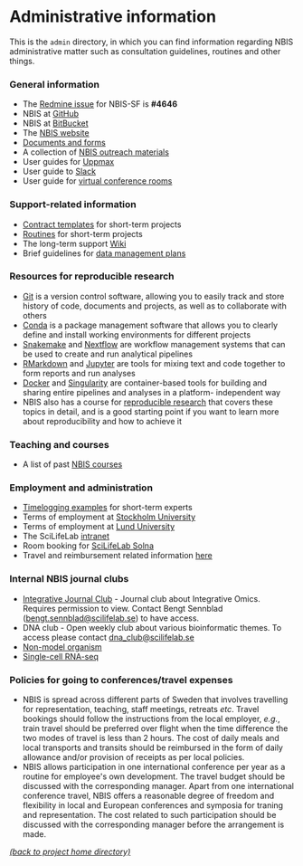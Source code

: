 # Administrative information

This is the `admin` directory, in which you can find information regarding NBIS
administrative matter such as consultation guidelines, routines and other
things.

### General information
 * The [Redmine issue][redmine-issue] for NBIS-SF is **#4646**
 * NBIS at [GitHub][nbis-github]
 * NBIS at [BitBucket][nbis-bitbucket]
 * The [NBIS website][nbis-web]
 * [Documents and forms][nbis-docs]
 * A collection of [NBIS outreach materials][nbis-outreach]
 * User guides for [Uppmax][uppmax-guides]
 * User guide to [Slack][sf-slack]
 * User guide for [virtual conference rooms][sf-vconf]

### Support-related information
 * [Contract templates][nbis-contract] for short-term projects
 * [Routines][nbis-routines] for short-term projects
 * The long-term support [Wiki][lts-wiki]
 * Brief guidelines for [data management plans][nbis-dmp]

### Resources for reproducible research
 * [Git][git] is a version control software, allowing you to easily track and
   store history of code, documents and projects, as well as to collaborate
   with others
 * [Conda][conda] is a package management software that allows you to clearly
   define and install working environments for different projects
 * [Snakemake][snakemake] and [Nextflow][nextflow] are workflow management
   systems that can be used to create and run analytical pipelines
 * [RMarkdown][rmarkdown] and [Jupyter][jupyter] are tools for mixing text and
   code together to form reports and run analyses
 * [Docker][docker] and [Singularity][singularity] are container-based tools
   for building and sharing entire pipelines and analyses in a platform-
   independent way
 * NBIS also has a course for [reproducible research][rep-res] that covers
   these topics in detail, and is a good starting point if you want to learn
   more about reproducibility and how to achieve it

### Teaching and courses
 * A list of past [NBIS courses][nbis-courses]

### Employment and administration
 * [Timelogging examples][nbis-time] for short-term experts
 * Terms of employment at [Stockholm University][admin-su]
 * Terms of employment at [Lund University][admin-lu]
 * The SciLifeLab [intranet][scilife-intra]
 * Room booking for [SciLifeLab Solna][scilife-rooms]
 * Travel and reimbursement related information [here](TRAVELS.md) 

### Internal NBIS journal clubs
 * [Integrative Journal Club][club-integrative] - Journal club about Integrative Omics. Requires permission to view. Contact Bengt Sennblad (bengt.sennblad@scilifelab.se) to have access.
 * DNA club - Open weekly club about various bioinformatic themes. To access please contact dna_club@scilifelab.se
 * [Non-model organism][club-nonmodel]
 * [Single-cell RNA-seq][club-scrnaseq]

### Policies for going to conferences/travel expenses
 * NBIS is spread across different parts of Sweden that involves travelling for representation, teaching, staff meetings, retreats *etc*. Travel bookings should follow the instructions from the local employer, *e.g.*, train travel should be preferred over flight when the time difference the two modes of travel is less than 2 hours. The cost of daily meals and local transports and transits should be reimbursed in the form of daily allowance and/or provision of receipts as per local policies.
 * NBIS allows participation in one international conference per year as a routine for employee's own development. The travel budget should be discussed with the corresponding manager. Apart from one international conference travel, NBIS offers a reasonable degree of freedom and flexibility in local and European conferences and symposia for traning and representation. The cost related to such participation should be discussed with the corresponding manager before the arrangement is made.  

[*(back to project home directory)*][sf-home]

[admin-su]: https://www.su.se/english/staff/personnel/2.258/you-and-your-workplace-1.107592
[admin-lu]: https://www.staff.lu.se/employment/terms-of-employment
[club-integrative]: https://wabi-wiki.scilifelab.se/display/IJC/Integrative+Journal+Club+Home
[club-nonmodel]: https://wabi-wiki.scilifelab.se/display/NOJC/Non-model+organisms+Journal+Club
[club-scrnaseq]: https://groups.google.com/a/scilifelab.se/forum/#!forum/lts-scrnaseq
[conda]: https://conda.io/en/latest/
[docker]: https://www.docker.com/
[git]: https://git-scm.com/
[jupyter]: https://jupyter.org/
[lts-wiki]: https://wabi-wiki.scilifelab.se/display/KB/
[nbis-bitbucket]: https://bitbucket.org/scilifelab-lts/
[nbis-contract]: https://github.com/NBISweden/NBIS-templates-contract
[nbis-courses]: https://scilifelab.github.io/courses/
[nbis-dmp]: https://docs.google.com/document/d/1gotMFF7R02dEEnzoVaEtxoSzUD2QuVlkwuDbzRGulWw/edit#heading=h.wmrnkk9cdn3h
[nbis-docs]: https://nbis.se/about/doc/
[nbis-github]: https://github.com/NBISweden
[nbis-outreach]: https://github.com/NBISweden/NBIS-template-outreach
[nbis-routines]: https://projects.nbis.se/projects/internal-documents/wiki/New_routines_Feb_2018
[nbis-time]: https://projects.nbis.se/projects/internal-documents/wiki/Time_logging_instructions
[nbis-web]: https://nbis.se/
[nextflow]: https://www.nextflow.io/
[redmine-issue]: https://projects.nbis.se/issues/4646
[rep-res]: https://nbis-reproducible-research.readthedocs.io/en/latest/tutorial_intro/
[rmarkdown]: https://rmarkdown.rstudio.com/
[scilife-intra]: http://intranet.scilifelab.se/
[scilife-rooms]: https://intranet.scilifelab.se/rooms/day.php?
[sf-home]: https://github.com/NBISweden/NBIS-support-framework
[sf-slack]: https://github.com/NBISweden/NBIS-support-framework/blob/master/admin/SLACK.md
[sf-vconf]: https://github.com/NBISweden/NBIS-support-framework/blob/master/admin/VCONF.md
[singularity]: https://sylabs.io/singularity/
[snakemake]: https://snakemake.readthedocs.io/en/stable/
[uppmax-guides]: https://www.uppmax.uu.se/support/user-guides/
